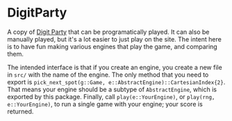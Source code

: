 # DigitParty

A copy of [Digit Party](https://digit.party/) that can be programatically played. It can also be manually played, but it's a lot easier to just play on the site. The intent here is to have fun making various engines that play the game, and comparing them.

The intended interface is that if you create an engine, you create a new file in `src/` with the name of the engine. The only method that you need to export is `pick_next_spot(g::Game, e::AbstractEngine)::CartesianIndex{2}`. That means your engine should be a subtype of `AbstractEngine`, which is exported by this package. Finally, call `play(e::YourEngine)`, or `play(rng, e::YourEngine)`, to run a single game with your engine; your score is returned.
